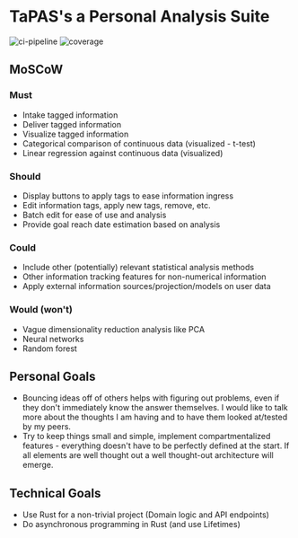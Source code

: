 # TaPAS's a Personal Analysis Suite
![ci-pipeline](https://git.sogyo.nl/dkuik/tapas/badges/main/pipeline.svg?key_text=CI-pipeline&key_width=100)
![coverage](https://git.sogyo.nl/dkuik/tapas/badges/main/coverage.svg)

## MoSCoW
### Must
 - Intake tagged information
 - Deliver tagged information
 - Visualize tagged information
 - Categorical comparison of continuous data (visualized - t-test)
 - Linear regression against continuous data (visualized)
### Should
 - Display buttons to apply tags to ease information ingress
 - Edit information tags, apply new tags, remove, etc.
 - Batch edit for ease of use and analysis
 - Provide goal reach date estimation based on analysis
### Could
 - Include other (potentially) relevant statistical analysis methods
 - Other information tracking features for non-numerical information
 - Apply external information sources/projection/models on user data
### Would (won't)
 - Vague dimensionality reduction analysis like PCA
 - Neural networks
 - Random forest
 

## Personal Goals

 - Bouncing ideas off of others helps with figuring out problems, even if they don't immediately know the answer themselves. I would like to talk more about the thoughts I am having and to have them looked at/tested by my peers.
 - Try to keep things small and simple, implement compartmentalized features - everything doesn't have to be perfectly defined at the start. If all elements are well thought out a well thought-out architecture will emerge.

## Technical Goals

 - Use Rust for a non-trivial project (Domain logic and API endpoints)
 - Do asynchronous programming in Rust (and use Lifetimes)
